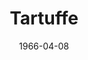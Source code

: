 ---
title: Tartuffe
date: 1966-04-08
closing_date: 1966-04-16
layout: productions
featured_image:
image_caption:
image_credit:
playbill:
Theatre: Theatre Jacksonville
Venue: Little Theatre
cast:
- Madame Pernelle: Elise Hallowes
- Elmire: Evelyn Hughes
- Dorine: Lois Lee Stewart
- Damis: Tom Bridwell
- Mariane: Marcy Massaniso
- Cleante: William Cudlipp
- Flipote: Joanne Ingerson
- Monsieur Orgon: Norman Howard
- Valere: Bud Emerson
- Manservant to Tartuffe: Frank Nearhoof
- Tartuffe: Lowell King
- Loyale: Edward von Rosenberger
- An Officer: Pete Setley
- 1st Sergeant: Harold Nearhoof
- 2nd Sergeant: Frank Nearhoof
crew:
- Director: George Ballis
- Production Designer: Larry Riddle
- Stage Manager:
  - Harold Nearhoof
  - Frank Nearhoof
- Lighting:
  - Charles Vance
  - Frank Berman
  - A. Ira Fink
  - William Cudlipp
- Costumes:
  - Mrs. Harold L. Nearhoof
  - Mrs. Frank Berman
  - Mrs. James Coleman
  - Mrs. James Perry
- Properties:
  - Gladys M. Dale
  - Ellen Black
  - Esther Barnes
  - Judy Pryor
  - Maria Alarcon
- Make-up:
  - Mrs. John Conner
  - Gertrude Moller
  - Doris Thornhill
- Scenery:
  - Pete Setley
  - Maria Alarcon
  - Hal Loweeree
  - Robert Agnew
  - Eve DuPlig
  - Anita Purcell
  - Charles Vance
  - Gladys Dale
  - Dixie Cohen
  - David Kent
- Music Suggestions: Rosalind MacEnulty
understudies:
orchestra:
external_links:
---